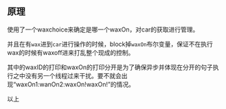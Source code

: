 ## 原理
使用了一个waxchoice来确定是哪一个waxOn，对car的获取进行管理。

并且在有``wax``进到``car``进行操作的时候，block掉``waxOn``布尔变量，保证不在执行wax的时候有waxoff进来打乱整个现成的控制。

其中的waxID的打印和waxOn的打印分开是为了确保异步并体现在分开的句子执行之中没有另一个线程过来干扰。要不就会出现“waxOn1:wanOn2:waxOn!waxOn!”的情况。

以上
